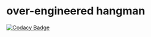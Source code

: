 # over-engineered hangman

[![Codacy Badge](https://api.codacy.com/project/badge/Grade/d0fa456b04fc467eb81aef74842e8b5b)](https://app.codacy.com/gh/ryan-mooore/overengineered-hangman?utm_source=github.com&utm_medium=referral&utm_content=ryan-mooore/overengineered-hangman&utm_campaign=Badge_Grade_Settings)
